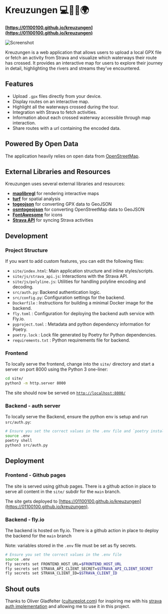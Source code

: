# Kreuzungen 💻🚴‍♂️🌍

**[https://01100100.github.io/kreuzungen](https://01100100.github.io/kreuzungen)**

![Screenshot](https://01100100.github.io/kreuzungen/img/screenshot.png)

Kreuzungen is a web application that allows users to upload a local GPX file or fetch an activity from Strava and visualize which waterways their route has crossed. It provides an interactive map for users to explore their journey in detail, highlighting the rivers and streams they've encountered.

## Features

- Upload `.gpx` files directly from your device.
- Display routes on an interactive map.
- Highlight all the waterways crossed during the tour.
- Integration with Strava to fetch activities.
- Information about each crossed waterway accessible through map interaction.
- Share routes with a url containing the encoded data.

## Powered By Open Data

The application heavily relies on open data from [OpenStreetMap](https://www.openstreetmap.org/about).

## External Libraries and Resources

Kreuzungen uses several external libraries and resources:

- **[maplibregl](https://maplibre.org/)** for rendering interactive maps
- **[turf](https://turfjs.org/)** for spatial analysis
- **[togeojson](https://github.com/mapbox/togeojson)** for converting GPX data to GeoJSON
- **[osmtogeojson](https://github.com/tyrasd/osmtogeojson)** for converting OpenStreetMap data to GeoJSON
- **[FontAwesome](https://fontawesome.com/)** for icons
- **[Strava API](https://developers.strava.com/)** for syncing Strava activities

## Development

### Project Structure

If you want to add custom features, you can edit the following files:

- `site/index.html`: Main application structure and inline styles/scripts.
- `site/js/strava_api.js`: Interactions with the Strava API.
- `site/js/polyline.js`: Utilities for handling polyline encoding and decoding.
- `src/auth.py`: Backend authentication logic.
- `src/config.py`: Configuration settings for the backend.
- `Dockerfile` : Instructions for building a minimal Docker image for the backend.
- `fly.toml` : Configuration for deploying the backend auth service with Fly.io.
- `pyproject.toml` : Metadata and python dependency information for Poetry.
- `poetry.lock` : Lock file generated by Poetry for Python dependencies.
- `requirements.txt` : Python requirements file for backend.

### Frontend

To locally serve the frontend, change into the `site/` directory and start a server on port 8000 using the Python 3 one-liner:

```bash
cd site/
python3 -m http.server 8000
```

The site should now be served on [`http://localhost:8000/`](http://localhost:8000/)

### Backend - auth server

To locally serve the Backend, ensure the python env is setup and run `src/auth.py`:

```bash
# Ensure you set the correct values in the .env file and `poetry install` has been done.
source .env
poetry shell
python3 src/auth.py
```

## Deployment

### Frontend - Github pages

The site is served using github pages. There is a github action in place to serve all content in the `site/` subdir for the `main` branch.

The site gets deployed to [https://01100100.github.io/kreuzungen](https://01100100.github.io/kreuzungen).

### Backend - fly.io

The backend is hosted on fly.io. There is a github action in place to deploy the backend for the `main` branch

Note: variables stored in the `.env` file must be set as fly secrets.

```bash
# Ensure you set the correct values in the .env file
source .env
fly secrets set FRONTEND_HOST_URL=$FRONTEND_HOST_URL
fly secrets set STRAVA_API_CLIENT_SECRET=$STRAVA_API_CLIENT_SECRET
fly secrets set STRAVA_CLIENT_ID=$STRAVA_CLIENT_ID
```

## Shout outs

Thanks to Oliver Gladfelter ([cultureplot.com](https://cultureplot.com)) for inspiring me with his [strava auth implementation](https://github.com/OGladfelter/strava-dashboard/blob/main/js/strava_api.js) and allowing me to use it in this project.

